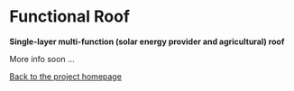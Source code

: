 # Functional Roof

__Single-layer multi-function (solar energy provider and agricultural) roof__

More info soon ...

[Back to the project homepage](https://github.com/f-roof)